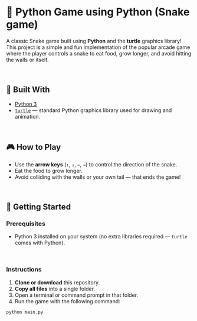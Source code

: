 # 🐍 Python Game using Python (Snake game)

A classic Snake game built using **Python** and the **turtle** graphics library! This project is a simple and fun implementation of the popular arcade game where the player controls a snake to eat food, grow longer, and avoid hitting the walls or itself.

<br>

## 🐢 Built With

- [Python 3](https://www.python.org/)
- [`turtle`](https://docs.python.org/3/library/turtle.html) — standard Python graphics library used for drawing and animation.

<br>

## 🎮 How to Play

- Use the **arrow keys** (`↑`, `↓`, `←`, `→`) to control the direction of the snake.
- Eat the food to grow longer.
- Avoid colliding with the walls or your own tail — that ends the game!

<br>

## 🚀 Getting Started

### Prerequisites

- Python 3 installed on your system (no extra libraries required — `turtle` comes with Python).

<br>

### Instructions

1. **Clone or download** this repository.
2. **Copy all files** into a single folder.
3. Open a terminal or command prompt in that folder.
4. Run the game with the following command:

```bash
python main.py

